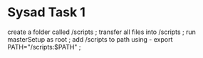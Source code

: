 # Sysad Task 1

create a folder called /scripts ;
transfer all files into /scripts ;
run masterSetup as root ;
add /scripts to path using - export PATH="/scripts:$PATH" ;
